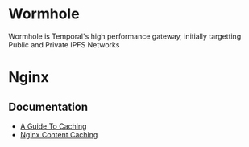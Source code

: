 # Wormhole

Wormhole is Temporal's high performance gateway, initially targetting Public and Private IPFS Networks

# Nginx

## Documentation

* [A Guide To Caching](https://www.nginx.com/blog/nginx-caching-guide/)
* [Nginx Content Caching](https://docs.nginx.com/nginx/admin-guide/content-cache/content-caching/)

